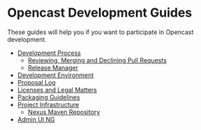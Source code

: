Opencast Development Guides
===========================

These guides will help you if you want to participate in Opencast development.


 - [Development Process](development-process.md)
    - [Reviewing, Merging and Declining Pull Requests](reviewing-and-merging.md)
    - [Release Manager](release-manager.md)
 - [Development Environment](development-environment.md)
 - [Proposal Log](proposal-log.md)
 - [Licenses and Legal Matters](license.md)
 - [Packaging Guidelines](packaging.md)
 - [Project Infrastructure](infrastructure/index.md)
    - [Nexus Maven Repository](infrastructure/nexus.md)
 - [Admin UI NG](admin-ui-ng.md)
